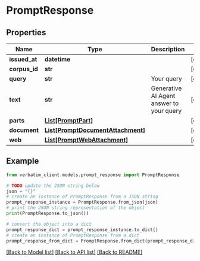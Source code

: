 # PromptResponse


## Properties

Name | Type | Description | Notes
------------ | ------------- | ------------- | -------------
**issued_at** | **datetime** |  | [optional] 
**corpus_id** | **str** |  | [optional] 
**query** | **str** | Your query | [optional] 
**text** | **str** | Generative AI Agent answer to your query | [optional] 
**parts** | [**List[PromptPart]**](PromptPart.md) |  | [optional] 
**document** | [**List[PromptDocumentAttachment]**](PromptDocumentAttachment.md) |  | [optional] 
**web** | [**List[PromptWebAttachment]**](PromptWebAttachment.md) |  | [optional] 

## Example

```python
from verbatim_client.models.prompt_response import PromptResponse

# TODO update the JSON string below
json = "{}"
# create an instance of PromptResponse from a JSON string
prompt_response_instance = PromptResponse.from_json(json)
# print the JSON string representation of the object
print(PromptResponse.to_json())

# convert the object into a dict
prompt_response_dict = prompt_response_instance.to_dict()
# create an instance of PromptResponse from a dict
prompt_response_from_dict = PromptResponse.from_dict(prompt_response_dict)
```
[[Back to Model list]](../README.md#documentation-for-models) [[Back to API list]](../README.md#documentation-for-api-endpoints) [[Back to README]](../README.md)



